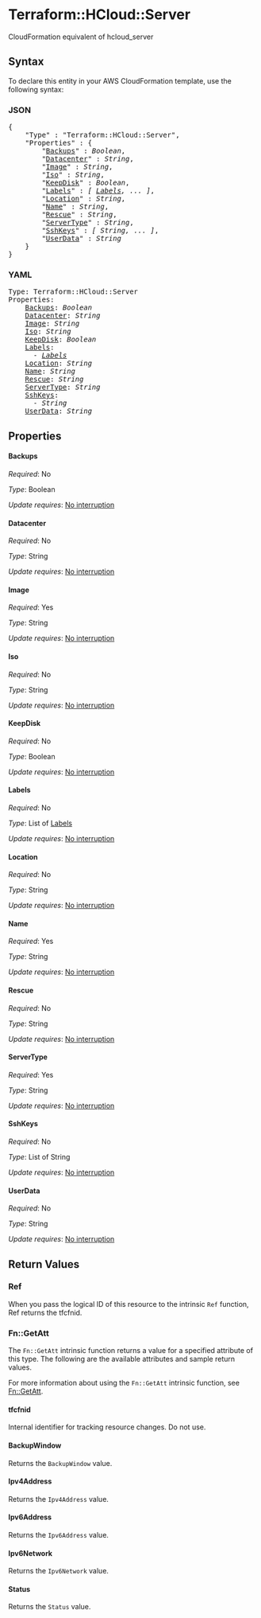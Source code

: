 # Terraform::HCloud::Server

CloudFormation equivalent of hcloud_server

## Syntax

To declare this entity in your AWS CloudFormation template, use the following syntax:

### JSON

<pre>
{
    "Type" : "Terraform::HCloud::Server",
    "Properties" : {
        "<a href="#backups" title="Backups">Backups</a>" : <i>Boolean</i>,
        "<a href="#datacenter" title="Datacenter">Datacenter</a>" : <i>String</i>,
        "<a href="#image" title="Image">Image</a>" : <i>String</i>,
        "<a href="#iso" title="Iso">Iso</a>" : <i>String</i>,
        "<a href="#keepdisk" title="KeepDisk">KeepDisk</a>" : <i>Boolean</i>,
        "<a href="#labels" title="Labels">Labels</a>" : <i>[ <a href="labels.md">Labels</a>, ... ]</i>,
        "<a href="#location" title="Location">Location</a>" : <i>String</i>,
        "<a href="#name" title="Name">Name</a>" : <i>String</i>,
        "<a href="#rescue" title="Rescue">Rescue</a>" : <i>String</i>,
        "<a href="#servertype" title="ServerType">ServerType</a>" : <i>String</i>,
        "<a href="#sshkeys" title="SshKeys">SshKeys</a>" : <i>[ String, ... ]</i>,
        "<a href="#userdata" title="UserData">UserData</a>" : <i>String</i>
    }
}
</pre>

### YAML

<pre>
Type: Terraform::HCloud::Server
Properties:
    <a href="#backups" title="Backups">Backups</a>: <i>Boolean</i>
    <a href="#datacenter" title="Datacenter">Datacenter</a>: <i>String</i>
    <a href="#image" title="Image">Image</a>: <i>String</i>
    <a href="#iso" title="Iso">Iso</a>: <i>String</i>
    <a href="#keepdisk" title="KeepDisk">KeepDisk</a>: <i>Boolean</i>
    <a href="#labels" title="Labels">Labels</a>: <i>
      - <a href="labels.md">Labels</a></i>
    <a href="#location" title="Location">Location</a>: <i>String</i>
    <a href="#name" title="Name">Name</a>: <i>String</i>
    <a href="#rescue" title="Rescue">Rescue</a>: <i>String</i>
    <a href="#servertype" title="ServerType">ServerType</a>: <i>String</i>
    <a href="#sshkeys" title="SshKeys">SshKeys</a>: <i>
      - String</i>
    <a href="#userdata" title="UserData">UserData</a>: <i>String</i>
</pre>

## Properties

#### Backups

_Required_: No

_Type_: Boolean

_Update requires_: [No interruption](https://docs.aws.amazon.com/AWSCloudFormation/latest/UserGuide/using-cfn-updating-stacks-update-behaviors.html#update-no-interrupt)

#### Datacenter

_Required_: No

_Type_: String

_Update requires_: [No interruption](https://docs.aws.amazon.com/AWSCloudFormation/latest/UserGuide/using-cfn-updating-stacks-update-behaviors.html#update-no-interrupt)

#### Image

_Required_: Yes

_Type_: String

_Update requires_: [No interruption](https://docs.aws.amazon.com/AWSCloudFormation/latest/UserGuide/using-cfn-updating-stacks-update-behaviors.html#update-no-interrupt)

#### Iso

_Required_: No

_Type_: String

_Update requires_: [No interruption](https://docs.aws.amazon.com/AWSCloudFormation/latest/UserGuide/using-cfn-updating-stacks-update-behaviors.html#update-no-interrupt)

#### KeepDisk

_Required_: No

_Type_: Boolean

_Update requires_: [No interruption](https://docs.aws.amazon.com/AWSCloudFormation/latest/UserGuide/using-cfn-updating-stacks-update-behaviors.html#update-no-interrupt)

#### Labels

_Required_: No

_Type_: List of <a href="labels.md">Labels</a>

_Update requires_: [No interruption](https://docs.aws.amazon.com/AWSCloudFormation/latest/UserGuide/using-cfn-updating-stacks-update-behaviors.html#update-no-interrupt)

#### Location

_Required_: No

_Type_: String

_Update requires_: [No interruption](https://docs.aws.amazon.com/AWSCloudFormation/latest/UserGuide/using-cfn-updating-stacks-update-behaviors.html#update-no-interrupt)

#### Name

_Required_: Yes

_Type_: String

_Update requires_: [No interruption](https://docs.aws.amazon.com/AWSCloudFormation/latest/UserGuide/using-cfn-updating-stacks-update-behaviors.html#update-no-interrupt)

#### Rescue

_Required_: No

_Type_: String

_Update requires_: [No interruption](https://docs.aws.amazon.com/AWSCloudFormation/latest/UserGuide/using-cfn-updating-stacks-update-behaviors.html#update-no-interrupt)

#### ServerType

_Required_: Yes

_Type_: String

_Update requires_: [No interruption](https://docs.aws.amazon.com/AWSCloudFormation/latest/UserGuide/using-cfn-updating-stacks-update-behaviors.html#update-no-interrupt)

#### SshKeys

_Required_: No

_Type_: List of String

_Update requires_: [No interruption](https://docs.aws.amazon.com/AWSCloudFormation/latest/UserGuide/using-cfn-updating-stacks-update-behaviors.html#update-no-interrupt)

#### UserData

_Required_: No

_Type_: String

_Update requires_: [No interruption](https://docs.aws.amazon.com/AWSCloudFormation/latest/UserGuide/using-cfn-updating-stacks-update-behaviors.html#update-no-interrupt)

## Return Values

### Ref

When you pass the logical ID of this resource to the intrinsic `Ref` function, Ref returns the tfcfnid.

### Fn::GetAtt

The `Fn::GetAtt` intrinsic function returns a value for a specified attribute of this type. The following are the available attributes and sample return values.

For more information about using the `Fn::GetAtt` intrinsic function, see [Fn::GetAtt](https://docs.aws.amazon.com/AWSCloudFormation/latest/UserGuide/intrinsic-function-reference-getatt.html).

#### tfcfnid

Internal identifier for tracking resource changes. Do not use.

#### BackupWindow

Returns the <code>BackupWindow</code> value.

#### Ipv4Address

Returns the <code>Ipv4Address</code> value.

#### Ipv6Address

Returns the <code>Ipv6Address</code> value.

#### Ipv6Network

Returns the <code>Ipv6Network</code> value.

#### Status

Returns the <code>Status</code> value.


